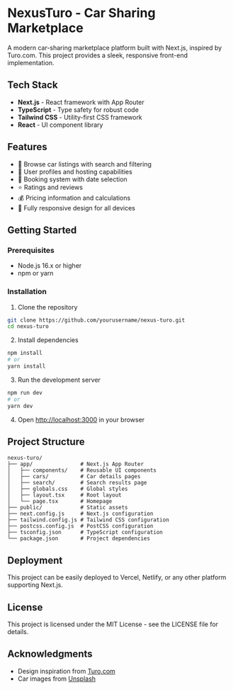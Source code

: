 # NexusTuro - Car Sharing Marketplace

A modern car-sharing marketplace platform built with Next.js, inspired by Turo.com. This project provides a sleek, responsive front-end implementation.

## Tech Stack

- **Next.js** - React framework with App Router
- **TypeScript** - Type safety for robust code
- **Tailwind CSS** - Utility-first CSS framework
- **React** - UI component library

## Features

- 🚗 Browse car listings with search and filtering
- 👤 User profiles and hosting capabilities
- 📅 Booking system with date selection
- ⭐ Ratings and reviews
- 💰 Pricing information and calculations
- 📱 Fully responsive design for all devices

## Getting Started

### Prerequisites

- Node.js 16.x or higher
- npm or yarn

### Installation

1. Clone the repository
```bash
git clone https://github.com/yourusername/nexus-turo.git
cd nexus-turo
```

2. Install dependencies
```bash
npm install
# or
yarn install
```

3. Run the development server
```bash
npm run dev
# or
yarn dev
```

4. Open [http://localhost:3000](http://localhost:3000) in your browser

## Project Structure

```
nexus-turo/
├── app/               # Next.js App Router
│   ├── components/    # Reusable UI components
│   ├── cars/          # Car details pages
│   ├── search/        # Search results page
│   ├── globals.css    # Global styles
│   ├── layout.tsx     # Root layout
│   └── page.tsx       # Homepage
├── public/            # Static assets
├── next.config.js     # Next.js configuration
├── tailwind.config.js # Tailwind CSS configuration
├── postcss.config.js  # PostCSS configuration
├── tsconfig.json      # TypeScript configuration
└── package.json       # Project dependencies
```

## Deployment

This project can be easily deployed to Vercel, Netlify, or any other platform supporting Next.js.

## License

This project is licensed under the MIT License - see the LICENSE file for details.

## Acknowledgments

- Design inspiration from [Turo.com](https://turo.com)
- Car images from [Unsplash](https://unsplash.com) 